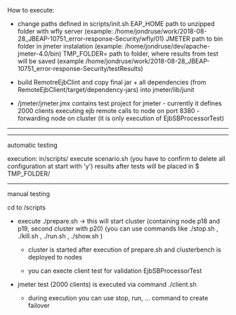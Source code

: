How to execute:

- change paths defined in scripts/init.sh
    EAP_HOME path to unzipped folder with wfly server (example: /home/jondruse/work/2018-08-28_JBEAP-10751_error-response-Security/wfly/01)
    JMETER path to bin folder in jmeter instalation (example: /home/jondruse/dev/apache-jmeter-4.0/bin)
    TMP_FOLDER= path to folder, where results from test will be saved (example /home/jondruse/work/2018-08-28_JBEAP-10751_error-response-Security/testResults)


- build RemotreEjbClint and copy final jar + all dependencies (from RemoteEjbClient/target/dependency-jars) into jmeter/lib/junit

- /jmeter/jmeter.jmx contains test project for jmeter - currently it defines 2000 clients executing ejb remote calls to node on port 8380 - forwarding node on cluster
  (it is only execution of EjbSBProcessorTest)

-----------------------------------------------------------------------------------------------------------------------------------------------------------------
-----------------------------------------------------------------------------------------------------------------------------------------------------------------

automatic testing

execution: in/scripts/ execute scenario.sh <folder name>  (you have to confirm to delete all configuration at start with 'y')
results after tests will be placed in $ TMP_FOLDER/<folder name>

----------------------------------------------------------------------------------------------------------------------------------------------------------------

manual testing

cd to /scripts

- execute ./prepare.sh -> this will start cluster (containing node p18 and p19, second cluster with p20)
 (you can use commands like ./stop.sh <node>, ./kill.sh <node>, ./run.sh <node>, ./show.sh <node>)

    - cluster is started after execution of prepare.sh and clusterbench is deployed to nodes

    - you can execte client test for validation EjbSBProcessorTest


- jmeter test (2000 clients) is executed via command ./client.sh <folder name>


    - during execution you can use stop, run, ... command to create failover



